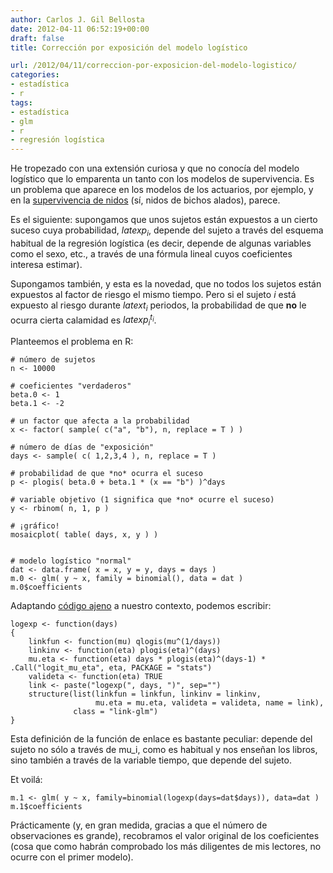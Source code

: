 ```yaml
---
author: Carlos J. Gil Bellosta
date: 2012-04-11 06:52:19+00:00
draft: false
title: Corrección por exposición del modelo logístico

url: /2012/04/11/correccion-por-exposicion-del-modelo-logistico/
categories:
- estadística
- r
tags:
- estadística
- glm
- r
- regresión logística
---
```


He tropezado con una extensión curiosa y que no conocía del modelo logístico que lo emparenta un tanto con los modelos de supervivencia. Es un problema que aparece en los modelos de los actuarios, por ejemplo, y en la [supervivencia de nidos](http://www.npwrc.usgs.gov/resource/birds/nestsurv/index.htm ) (sí, nidos de bichos alados), parece.

Es el siguiente: supongamos que unos sujetos están expuestos a un cierto suceso cuya probabilidad, $latex p_i$, depende del sujeto a través del esquema habitual de la regresión logística (es decir, depende de algunas variables como el sexo, etc., a través de una fórmula lineal cuyos coeficientes interesa estimar).

Supongamos también, y esta es la novedad, que no todos los sujetos están expuestos al factor de riesgo el mismo tiempo. Pero si el sujeto _i_ está expuesto al riesgo durante $latex t_i$ periodos, la probabilidad de que **no** le ocurra cierta calamidad es $latex p_i^{t_i}$.

Planteemos el problema en R:



    # número de sujetos
    n <- 10000

    # coeficientes "verdaderos"
    beta.0 <- 1
    beta.1 <- -2

    # un factor que afecta a la probabilidad
    x <- factor( sample( c("a", "b"), n, replace = T ) )

    # número de días de "exposición"
    days <- sample( c( 1,2,3,4 ), n, replace = T )

    # probabilidad de que *no* ocurra el suceso
    p <- plogis( beta.0 + beta.1 * (x == "b") )^days

    # variable objetivo (1 significa que *no* ocurre el suceso)
    y <- rbinom( n, 1, p )

    # ¡gráfico!
    mosaicplot( table( days, x, y ) )


    # modelo logístico "normal"
    dat <- data.frame( x = x, y = y, days = days )
    m.0 <- glm( y ~ x, family = binomial(), data = dat )
    m.0$coefficients



Adaptando [código ajeno](http://www.npwrc.usgs.gov/resource/birds/nestsurv/download/CreateLogisticExposureFamily.R) a nuestro contexto, podemos escribir:



    logexp <- function(days)
    {
        linkfun <- function(mu) qlogis(mu^(1/days))
        linkinv <- function(eta) plogis(eta)^(days)
        mu.eta <- function(eta) days * plogis(eta)^(days-1) * .Call("logit_mu_eta", eta, PACKAGE = "stats")
        valideta <- function(eta) TRUE
        link <- paste("logexp(", days, ")", sep="")
        structure(list(linkfun = linkfun, linkinv = linkinv,
                       mu.eta = mu.eta, valideta = valideta, name = link),
                  class = "link-glm")
    }




Esta definición de la función de enlace es bastante peculiar: depende del sujeto no sólo a través de mu_i, como es habitual y nos enseñan los libros, sino también a través de la variable tiempo, que depende del sujeto.

Et voilá:



    m.1 <- glm( y ~ x, family=binomial(logexp(days=dat$days)), data=dat )
    m.1$coefficients



Prácticamente (y, en gran medida, gracias a que el número de observaciones es grande), recobramos el valor original de los coeficientes (cosa que como habrán comprobado los más diligentes de mis lectores, no ocurre con el primer modelo).
